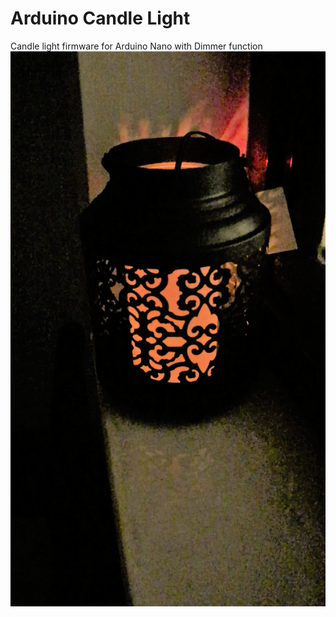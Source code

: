 # Arduino Candle Light
Candle light firmware for Arduino Nano with Dimmer function
![alt tag](https://github.com/dogancoruh/Arduino_Candle_Light/blob/master/candle.png)
